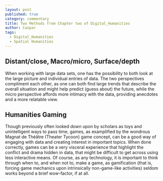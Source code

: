 ```yaml
---
layout: post
published: true
category: commentary
title: Two Methods from Chapter two of Digital_Humanities
author: Caspar
tags:
  - Digital_Humanities
  - Spatial Humanities
---
```

## Distant/close, Macro/micro, Surface/depth
When working with large data sets, one has the possibility to both look at the large picture and individual entries of data. The two perspectives compliment each other, as one can both find large trends that describe the overall situation and might help predict (guess about) the future, while the micro perspective affords more intimacy with the data, providing anecdotes and a more relatable view.

## Humanities Gaming
Though previously often looked down upon by scholars as toys and unintelligent ways to pass time, games, as examplified by the wondrous Magnat de Théâtre (Theater Tycoon) game concept, can be a good way of engaging with data and creating interest in important topics. When done correctly, games can be a very visceral experience that highlight the conflict and drama hidden in data, that might be difficult to get across using less interactive means. Of course, as any technology, it is important to think through when to, and when not to, make a game, as gamification (that is, forcing game mechanics upon intrinsically non-game-like activities) seldom works beyond a brief wow-factor, if at all.
